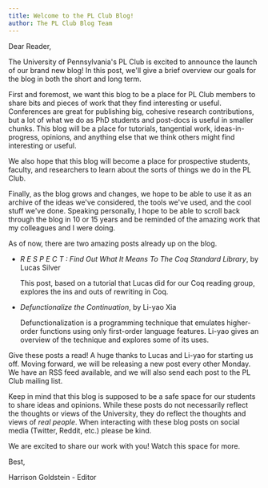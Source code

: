 ```yaml
---
title: Welcome to the PL Club Blog!
author: The PL Club Blog Team
---
```


Dear Reader,

The University of Pennsylvania's PL Club is excited to announce the launch of our brand new blog! In
this post, we'll give a brief overview our goals for the blog in both the short and long term.

First and foremost, we want this blog to be a place for PL Club members to share bits and pieces of
work that they find interesting or useful. Conferences are great for publishing big, cohesive
research contributions, but a lot of what we do as PhD students and post-docs is useful in smaller
chunks. This blog will be a place for tutorials, tangential work, ideas-in-progress, opinions, and
anything else that we think others might find interesting or useful.

We also hope that this blog will become a place for prospective students, faculty, and researchers
to learn about the sorts of things we do in the PL Club.

Finally, as the blog grows and changes, we hope to be able to use it as an archive of the ideas
we've considered, the tools we've used, and the cool stuff we've done. Speaking personally, I hope
to be able to scroll back through the blog in 10 or 15 years and be reminded of the amazing work
that my colleagues and I were doing.

As of now, there are two amazing posts already up on the blog.

- *R E S P E C T : Find Out What It Means To The Coq Standard Library*, by Lucas Silver

  This post, based on a tutorial that Lucas did for our Coq reading group, explores the ins and outs
  of rewriting in Coq.

- *Defunctionalize the Continuation*, by Li-yao Xia

  Defunctionalization is a programming technique that emulates higher-order functions using only
  first-order language features. Li-yao gives an overview of the technique and explores some of its
  uses.

Give these posts a read! A huge thanks to Lucas and Li-yao for starting us off. Moving forward, we
will be releasing a new post every other Monday. We have an RSS feed available, and we will also
send each post to the PL Club mailing list.

Keep in mind that this blog is supposed to be a safe space for our students to share ideas and
opinions. While these posts do not necessarily reflect the thoughts or views of the University, they
do reflect the thoughts and views of *real people*. When interacting with these blog posts on social
media (Twitter, Reddit, etc.) please be kind.

We are excited to share our work with you! Watch this space for more.

Best,

Harrison Goldstein - Editor

